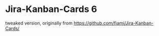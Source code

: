 Jira-Kanban-Cards 6
===================
tweaked version,
originally from https://github.com/fiami/Jira-Kanban-Cards/
